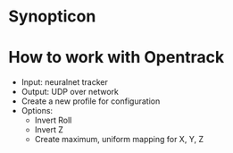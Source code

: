 # Synopticon
# How to work with Opentrack
- Input: neuralnet tracker
- Output: UDP over network
- Create a new profile for configuration
- Options:
	+ Invert Roll
	+ Invert Z
	+ Create maximum, uniform mapping for X, Y, Z
